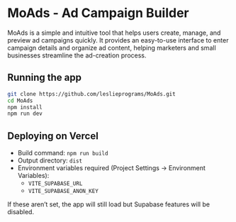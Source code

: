 # MoAds - Ad Campaign Builder

MoAds is a simple and intuitive tool that helps users create, manage, and preview ad campaigns quickly.
It provides an easy-to-use interface to enter campaign details and organize ad content, helping marketers and small businesses streamline the ad-creation process.

## Running the app

```bash
git clone https://github.com/leslieprograms/MoAds.git
cd MoAds
npm install
npm run dev
```

## Deploying on Vercel

- Build command: `npm run build`
- Output directory: `dist`
- Environment variables required (Project Settings → Environment Variables):
	- `VITE_SUPABASE_URL`
	- `VITE_SUPABASE_ANON_KEY`

If these aren’t set, the app will still load but Supabase features will be disabled.
